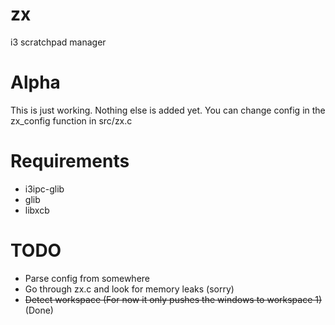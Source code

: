 # zx
i3 scratchpad manager

# Alpha
This is just working. Nothing else is added yet. You can change config in the zx_config function in src/zx.c

# Requirements
* i3ipc-glib
* glib
* libxcb

# TODO
* Parse config from somewhere
* Go through zx.c and look for memory leaks (sorry)
* ~~Detect workspace (For now it only pushes the windows to workspace 1)~~ (Done)
